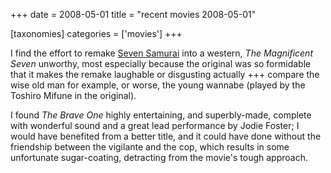 +++
date = 2008-05-01
title = "recent movies 2008-05-01"

[taxonomies]
categories = ['movies']
+++

I find the effort to remake [Seven Samurai] into a western, *The
Magnificent Seven* unworthy, most especially because the original was so
formidable that it makes the remake laughable or disgusting actually +++
compare the wise old man for example, or worse, the young wannabe
(played by the Toshiro Mifune in the original).

I found *The Brave One* highly entertaining, and superbly-made, complete
with wonderful sound and a great lead performance by Jodie Foster; I
would have benefited from a better title, and it could have done without
the friendship between the vigilante and the cop, which results in some
unfortunate sugar-coating, detracting from the movie\'s tough approach.

  [Seven Samurai]: http://tshepang.net/seven-samurai-1954
